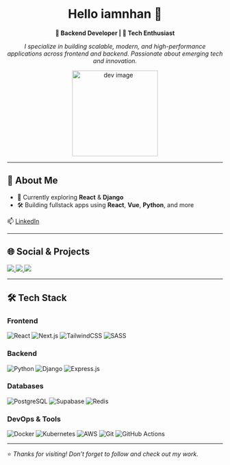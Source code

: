 <h1 align="center">Hello iamnhan 👋</h1>

<p align="center">
  <b>🚀 Backend Developer | 🧠 Tech Enthusiast</b>
</p>

<p align="center">
  <i>I specialize in building scalable, modern, and high-performance applications across frontend and backend. Passionate about emerging tech and innovation.</i>
</p>

<p align="center">
  <img src="https://undraw.co/api/illustrations/9efdecb1-bc42-4e7b-8334-11811e24a667" height="200" alt="dev image">
</p>

---

## 📌 About Me

- 🔭 Currently exploring **React** & **Django**
- 🛠️ Building fullstack apps using **React**, **Vue**, **Python**, and more

📫 [LinkedIn](www.linkedin.com/in/tranthihongnhan)

---

## 🌐 Social & Projects

<p align="left">
  <a href="https://youtube.com/yourchannel" target="_blank">
    <img src="https://img.shields.io/youtube/channel/subscribers/UCxxxxxxx?style=social" />
  </a>
  <a href="https://github.com/yourusername">
    <img src="https://img.shields.io/github/followers/yourusername?label=Follow&style=social" />
  </a>
  <a href="https://twitter.com/yourhandle">
    <img src="https://img.shields.io/twitter/follow/yourhandle?style=social" />
  </a>
</p>

---

## 🛠 Tech Stack

### Frontend
![React](https://img.shields.io/badge/-React-61DAFB?logo=react&logoColor=white)
![Next.js](https://img.shields.io/badge/-Next.js-black?logo=next.js)
![TailwindCSS](https://img.shields.io/badge/-TailwindCSS-38B2AC?logo=tailwind-css)
![SASS](https://img.shields.io/badge/-SASS-CC6699?logo=sass&logoColor=white)

### Backend
![Python](https://img.shields.io/badge/-Python-3776AB?logo=python&logoColor=white)
![Django](https://img.shields.io/badge/-Django-092E20?logo=django&logoColor=white)
![Express.js](https://img.shields.io/badge/-Express-black?logo=express&logoColor=white)

### Databases
![PostgreSQL](https://img.shields.io/badge/-PostgreSQL-336791?logo=postgresql&logoColor=white)
![Supabase](https://img.shields.io/badge/-Supabase-3ECF8E?logo=supabase&logoColor=white)
![Redis](https://img.shields.io/badge/-Redis-DC382D?logo=redis&logoColor=white)

### DevOps & Tools
![Docker](https://img.shields.io/badge/-Docker-2496ED?logo=docker&logoColor=white)
![Kubernetes](https://img.shields.io/badge/-Kubernetes-326CE5?logo=kubernetes&logoColor=white)
![AWS](https://img.shields.io/badge/-AWS-FF9900?logo=amazonaws&logoColor=white)
![Git](https://img.shields.io/badge/-Git-F05032?logo=git&logoColor=white)
![GitHub Actions](https://img.shields.io/badge/-GitHub%20Actions-2088FF?logo=github-actions&logoColor=white)

---

⭐️ *Thanks for visiting! Don’t forget to follow and check out my work.*
